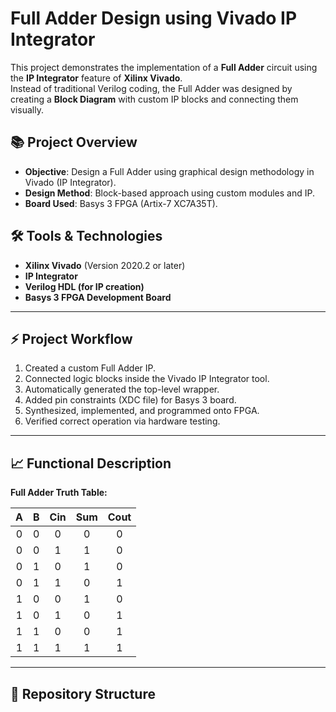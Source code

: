 # Full Adder Design using Vivado IP Integrator

This project demonstrates the implementation of a **Full Adder** circuit using the **IP Integrator** feature of **Xilinx Vivado**.  
Instead of traditional Verilog coding, the Full Adder was designed by creating a **Block Diagram** with custom IP blocks and connecting them visually.

## 📚 Project Overview

- **Objective**: Design a Full Adder using graphical design methodology in Vivado (IP Integrator).
- **Design Method**: Block-based approach using custom modules and IP.
- **Board Used**: Basys 3 FPGA (Artix-7 XC7A35T).

## 🛠 Tools & Technologies

- **Xilinx Vivado** (Version 2020.2 or later)
- **IP Integrator**
- **Verilog HDL (for IP creation)**
- **Basys 3 FPGA Development Board**

---

## ⚡ Project Workflow

1. Created a custom Full Adder IP.
2. Connected logic blocks inside the Vivado IP Integrator tool.
3. Automatically generated the top-level wrapper.
4. Added pin constraints (XDC file) for Basys 3 board.
5. Synthesized, implemented, and programmed onto FPGA.
6. Verified correct operation via hardware testing.

---

## 📈 Functional Description

**Full Adder Truth Table:**

| A | B | Cin | Sum | Cout |
|:-:|:-:|:--:|:---:|:----:|
| 0 | 0 |  0 |  0  |  0   |
| 0 | 0 |  1 |  1  |  0   |
| 0 | 1 |  0 |  1  |  0   |
| 0 | 1 |  1 |  0  |  1   |
| 1 | 0 |  0 |  1  |  0   |
| 1 | 0 |  1 |  0  |  1   |
| 1 | 1 |  0 |  0  |  1   |
| 1 | 1 |  1 |  1  |  1   |

---

## 📁 Repository Structure

